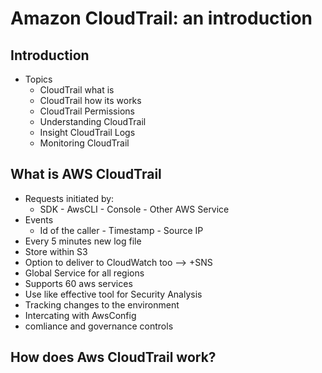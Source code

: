 # Amazon CloudTrail: an introduction

## Introduction
* Topics
  - CloudTrail what is
  - CloudTrail how its works
  - CloudTrail Permissions
  - Understanding CloudTrail
  - Insight CloudTrail Logs
  - Monitoring CloudTrail

## What is AWS CloudTrail
* Requests initiated by:
  - SDK  - AwsCLI  - Console  - Other AWS Service
* Events
  - Id of the caller  - Timestamp  - Source IP
* Every 5 minutes new log file
* Store within S3
* Option to deliver to CloudWatch too --> +SNS
* Global Service for all regions
* Supports 60 aws services
* Use like effective tool for Security Analysis
* Tracking changes to the environment
* Intercating with AwsConfig
* comliance and governance controls

## How does Aws CloudTrail work?

